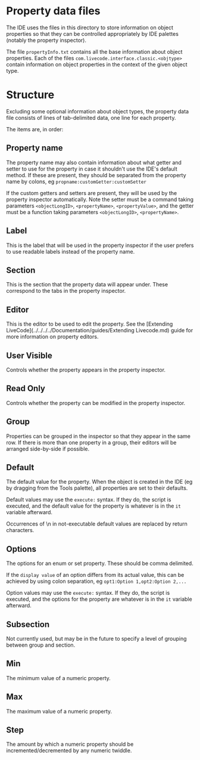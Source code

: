 # Property data files

The IDE uses the files in this directory to store information on object properties 
so that they can be controlled appropriately by IDE palettes (notably the 
property inspector).

The file `propertyInfo.txt` contains all the base information about object properties.
Each of the files `com.livecode.interface.classic.<objtype>` contain information on
object properties in the context of the given object type.

# Structure

Excluding some optional information about object types, the property data file consists
of lines of tab-delimited data, one line for each property.

The items are, in order:

## Property name
The property name may also contain information about what getter and setter to use for
the property in case it shouldn't use the IDE's default method. If these are present, 
they should be separated from the property name by colons, eg
`propname:customGetter:customSetter`

If the custom getters and setters are present, they will be used by the property inspector 
automatically. Note the setter must be a command taking parameters `<objectLongID>`, `<propertyName>`, `<propertyValue>`, and the getter must be a function taking parameters 
`<objectLongID>`, `<propertyName>`.

## Label

This is the label that will be used in the property inspector if the user prefers to use 
readable labels instead of the property name.

## Section

This is the section that the property data will appear under. These correspond to the 
tabs in the property inspector.

## Editor

This is the editor to be used to edit the property. See the [Extending LiveCode](../../../../Documentation/guides/Extending Livecode.md) guide for more information
on property editors.

## User Visible

Controls whether the property appears in the property inspector.

## Read Only

Controls whether the property can be modified in the property inspector.

## Group

Properties can be grouped in the inspector so that they appear in the same row. If there is more
than one property in a group, their editors will be arranged side-by-side if possible.

## Default

The default value for the property. When the object is created in the IDE (eg by dragging from
the Tools palette), all properties are set to their defaults. 

Default values may use the `execute:` syntax. If they do, the script is executed, and the
default value for the property is whatever is in the `it` variable afterward.

Occurrences of \n in not-executable default values are replaced by return characters.

## Options

The options for an enum or set property. These should be comma delimited.

If the `display value` of an option differs from its actual value, this can be achieved by
using colon separation, eg
`opt1:Option 1,opt2:Option 2,...`

Option values may use the `execute:` syntax. If they do, the script is executed, and the
options for the property are whatever is in the `it` variable afterward.

## Subsection

Not currently used, but may be in the future to specify a level of grouping between group and
section.

## Min

The minimum value of a numeric property. 

## Max

The maximum value of a numeric property. 

## Step

The amount by which a numeric property should be incremented/decremented by any numeric twiddle.
